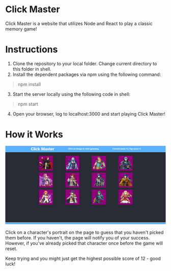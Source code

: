# Click Master
Click Master is a website that utilizes Node and React to play a classic memory game!

# Instructions
1. Clone the repository to your local folder. Change current directory to this folder in shell.
2. Install the dependent packages via npm using the following command:
> npm install

3. Start the server locally using the following code in shell:
> npm start

4. Open your browser, log to localhost:3000 and start playing Click Master!

# How it Works
![Click-Master](https://github.com/ssorpg/Click-Master/blob/master/click-master.png)

Click on a character's portrait on the page to guess that you haven't picked them before. If you haven't, the page will notify you of your success. However, if you've already picked that character once before the game will reset.

Keep trying and you might just get the highest possible score of 12 - good luck!